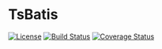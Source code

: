 # TsBatis
[![License](http://img.shields.io/:license-apache-brightgreen.svg)](http://www.apache.org/licenses/LICENSE-2.0.html)
[![Build Status](https://travis-ci.org/wz2cool/tsbatis.svg?branch=master)](https://travis-ci.org/wz2cool/tsbatis)
[![Coverage Status](https://coveralls.io/repos/github/wz2cool/tsbatis/badge.svg?branch=master)](https://coveralls.io/github/wz2cool/tsbatis?branch=master)

